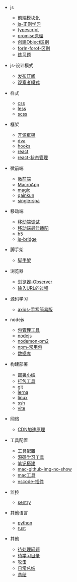 - js
    - [前端模块化](notes/js/前端模块化.md)
    - [js-正则学习](notes/js/js-正则学习.md)
    - [typescript](notes/js/typescript.md)
    - [promise原理](notes/js/promise原理.md)
    - [创建Object区别](notes/js/创建Object区别.md)
    - [forIn-forof-区别](notes/js/forIn-forof-区别.md)
    - [练习题](notes/js/练习题.md)


- js-设计模式
    - [发布订阅](notes/js-设计模式/发布订阅.md)
    - [观察者模式](notes/js-设计模式/观察者模式.md)


- 样式
    - [css](notes/样式/css.md)
    - [less](notes/样式/less.md)
    - [scss](notes/样式/scss.md)


- 框架
    - [开源框架](notes/框架/开源框架.md)
    - [dva](notes/框架/dva.md)
    - [hooks](notes/框架/hooks.md)
    - [react](notes/框架/react.md)
    - [react-状态管理](notes/框架/react-状态管理.md)


- 微前端
    - [微前端](notes/微前端/微前端.md)
    - [MacroApp](notes/微前端/MacroApp.md)
    - [magic](notes/微前端/magic.md)
    - [qainkun](notes/微前端/qainkun.md)
    - [single-spa](notes/微前端/single-spa.md)


- 移动端
    - [移动端调试](notes/移动端/移动端调试.md)
    - [移动端最佳适配](notes/移动端/移动端最佳适配.md)
    - [h5](notes/移动端/h5.md)
    - [js-bridge](notes/移动端/js-bridge.md)


- 脚手架
    - [脚手架](notes/脚手架/脚手架.md)


- 浏览器
    - [浏览器-Observer](notes/浏览器/浏览器-Observer.md)
    - [输入URL的过程](notes/浏览器/输入URL的过程.md)


- 源码学习
    - [axios-手写简易版](notes/源码学习/axios-手写简易版.md)


- nodejs
    - [包管理工具](notes/nodejs/包管理工具.md)
    - [nodejs](notes/nodejs/nodejs.md)
    - [nodemon-pm2](notes/nodejs/nodemon-pm2.md)
    - [npm-常用包](notes/nodejs/npm-常用包.md)
    - [数据库](notes/nodejs/数据库.md)


- 构建部署
    - [部署小结](notes/构建部署/部署小结.md)
    - [打包工具](notes/构建部署/打包工具.md)
    - [git](notes/构建部署/git.md)
    - [lerna](notes/构建部署/lerna.md)
    - [linux](notes/构建部署/linux.md)
    - [ssh](notes/构建部署/ssh.md)
    - [vite](notes/构建部署/vite.md)


- 网络
    - [CDN加速原理](notes/网络/CDN加速原理.md)


- 工具配置
    - [工具配置](notes/工具配置/工具配置.md)
    - [源码学习工具](notes/工具配置/源码学习工具.md)
    - [笔记搭建](notes/工具配置/笔记搭建.md)
    - [mac-github-img-no-show](notes/工具配置/mac-github-img-no-show.md)
    - [mac工具](notes/工具配置/mac工具.md)
    - [vscode-插件](notes/工具配置/vscode-插件.md)


- 监控
    - [sentry](notes/监控/sentry.md)


- 其他语言
    - [python](notes/其他语言/python.md)
    - [rust](notes/其他语言/rust.md)


- 其他
    - [待处理问题](notes/其他/待处理问题.md)
    - [待学习目录](notes/其他/待学习目录.md)
    - [攻击](notes/其他/攻击.md)
    - [日常总结](notes/其他/日常总结.md)
    - [总结](notes/其他/总结.md)
